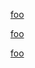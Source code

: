 [foo](https://google.com)

[foo](https://google.com 'Title')

[foo](   https://google.com
    "Title"  )
